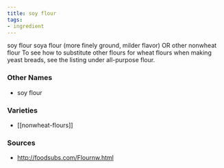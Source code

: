 ```yaml
---
title: soy flour
tags:
- ingredient
---
```

soy flour soya flour (more finely ground, milder flavor) OR other nonwheat flour To see how to substitute other flours for wheat flours when making yeast breads, see the listing under all-purpose flour.

### Other Names

* soy flour

### Varieties

* [[nonwheat-flours]]

### Sources
* http://foodsubs.com/Flournw.html
